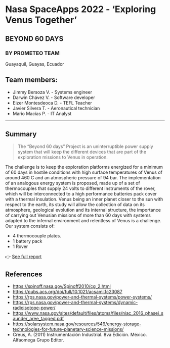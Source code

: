 # Nasa SpaceApps 2022 - ‘Exploring Venus Together’
## BEYOND 60 DAYS
### BY PROMETEO TEAM
Guayaquil, Guayas, Ecuador

## Team members:
- Jimmy Bersoza V. - Systems engineer
- Darwin Chávez V. - Software developer
- Eizer Montesdeoca D. - TEFL Teacher
- Javier Silvera T. - Aeronautical technician
- Mario Macías P. - IT Analyst
------------

## Summary

> The “Beyond 60 days” Project is an uninterruptible power supply system that will keep the different devices that are part of the exploration missions to Venus in operation.

The challenge is to keep the exploration platforms energized for a minimum of 60 days in hostile conditions with high surface temperatures of Venus of around 460 C and an atmospheric pressure of 94 bar.
 The implementation of an analogous energy system is proposed, made up of a set of thermocouples that supply 24 volts to different instruments of the rover, which will be interconnected to a high performance batteries pack cover with a thermal insulation.
Venus being an inner planet closer to the sun with respect to the earth, its study will allow the collection of data on its atmosphere, geological evolution and its internal structure, the importance of carrying out Venusian missions of more than 60 days with systems adapted to the infernal environment and relentless of Venus is a challenge.
 Our system consists of:
- 4 thermocouple plates.
- 1 battery pack
- 1 Rover

👉 [See full report](https://github.com/winsis/Nasa-SpaceApps-2022---Exploring-Venus-Together-/blob/main/Documentaci%C3%B3n/Report%20Beyond%2060%20dyas.pdf "See full report")

## References

- https://spinoff.nasa.gov/Spinoff2010/cg_2.html
- https://pubs.acs.org/doi/full/10.1021/acsami.1c23087
- https://rps.nasa.gov/power-and-thermal-systems/power-systems/
- https://rps.nasa.gov/power-and-thermal-systems/dynamic-radioisotope-power/
- https://www.nasa.gov/sites/default/files/atoms/files/niac_2016_phasei_saunder_aree_tagged.pdf
- https://solarsystem.nasa.gov/resources/549/energy-storage-technologies-for-future-planetary-science-missions/
- Creus, A. (2011) Instrumentación Industrial. 8va Edición. México. Alfaomega Grupo Editor.
